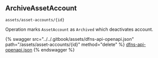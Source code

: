 
## ArchiveAssetAccount
`assets/asset-accounts/{id}`

Operation marks `AssetAccount` as `Archived` which deactivates account.

{% swagger src="../../.gitbook/assets/dfns-api-openapi.json" path="/assets/asset-accounts/{id}" method="delete" %}
[dfns-api-openapi.json](../../.gitbook/assets/dfns-api-openapi.json)
{% endswagger %}
